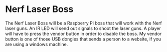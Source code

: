 # Nerf Laser Boss

The Nerf Laser Boss will be a Raspberry Pi boss that will work
with the Nerf laser guns. An IR LED will send out signals to
shoot the laser guns. A player will have to press the vendor
button in order to disable the boss. My vendor button is one of
those USB dongles that sends a person to a website, if you
are using a windows machine.